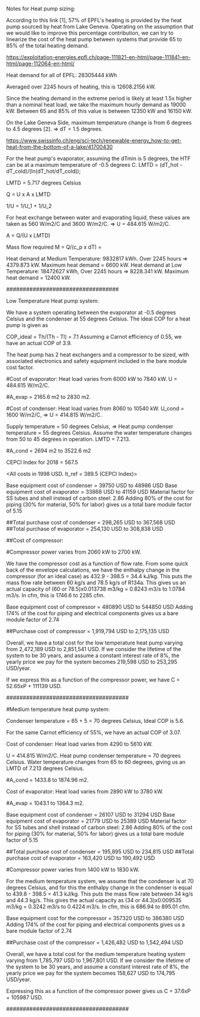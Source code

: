 Notes for Heat pump sizing:


According to this link [1], 57% of EPFL's heating is provided by the heat pump sourced by heat from Lake Geneva. Operating on the assumption that we would like to improve this percentage contribution, we can try to linearize the cost of the heat pump between systems that provide 65 to 85% of the total heating demand. 

https://exploitation-energies.epfl.ch/page-111821-en-html/page-111841-en-html/page-112064-en-html/ 

Heat demand for all of EPFL: 28305444 kWh

Averaged over 2245 hours of heating, this is 12608.2156 kW.

Since the heating demand in the extreme period is likely at least 1.5x higher than a nominal heat load, we take the maximum hourly demand as 19000 kW. Between 65 and 85% of this value is between 12350 kW and 16150 kW.

On the Lake Geneva Side, maximum temperature change is from 6 degrees to 4.5 degrees [2]. => dT = 1.5 degrees.

https://www.swissinfo.ch/eng/sci-tech/renewable-energy_how-to-get-heat-from-the-bottom-of-a-lake/41700430

For the heat pump's evaporator, assuming the dTmin is 5 degrees, the HTF can be at a maximum temperature of -0.5 degrees C. 
LMTD = (dT_hot - dT_cold)/(ln(dT_hot/dT_cold));

LMTD = 5.717 degrees Celsius

Q = U x A x LMTD

1/U = 1/U_1 + 1/U_2

For heat exchange between water and evaporating liquid, these values are taken as 560 W/m2/C and 3600 W/m2/C. => U = 484.615 W/m2/C.

A = Q/(U x LMTD)

Mass flow required M = Q/(c_p x dT) = 


Heat demand at Medium Temperature: 9832817 kWh. Over 2245 hours => 4379.873 kW. Maximum heat demand = 6600 kW.
Heat demand at Low Temperature: 18472627 kWh, Over 2245 hours => 8228.341 kW. Maximum heat demand = 12400 kW.

##################################

Low Temperature Heat pump system:

We have a system operating between the evaporator at -0.5 degrees Celsius and the condenser at 55 degrees Celsius. The ideal COP for a heat pump is given as 

COP_ideal = Th/(Th - Tl) = 7.1
Assuming a Carnot efficiency of 0.55, we have an actual COP of 3.9.

The heat pump has 2 heat exchangers and a compressor to be sized, with associated electronics and safety equipment included in the bare module cost factor. 

#Cost of evaporator: Heat load varies from 6000 kW to 7840 kW. U = 484.615 W/m2/C.

#A_evap = 2165.6 m2 to 2830 m2.

#Cost of condenser: Heat load varies from 8060 to 10540 kW. U_cond = 1600 W/m2/C, => U = 414.815 W/m2/C.

Supply temperature = 50 degrees Celsius, => Heat pump condenser temperature = 55 degrees Celsius. Assume the water temperature changes from 50 to 45 degrees in operation. LMTD = 7.213.

#A_cond = 2694 m2 to 3522.6 m2 

CEPCI Index for 2018 = 567.5

<All costs in 1998 USD. It_ref = 389.5 (CEPCI Index)>

Base equipment cost of condenser = 39750 USD to 48986 USD
Base equipment cost of evaporator = 33868 USD to 41159 USD
Material factor for SS tubes and shell instead of carbon steel: 2.86
Adding 80% of the cost for piping (30% for material, 50% for labor) gives us a total bare module factor of 5.15

##Total purchase cost of condenser = 298,265 USD to 367,568 USD
##Total purchase of evaporator = 254,130 USD to 308,838 USD


##Cost of compressor:

#Compressor power varies from 2060 kW to 2700 kW.

We have the compressor cost as a function of flow rate. From some quick back of the envelope calculations, we have the enthalpy change in the compressor (for an ideal case) as 432.9 - 398.5 = 34.4 kJ/kg. This puts the mass flow rate between 60 kg/s and 78.5 kg/s of R134a. This gives us an actual capacity of (60 or 78.5)x0.013738 m3/kg = 0.8243 m3/s to 1.0784 m3/s. In cfm, this is 1746.6 to 2285 cfm. 

Base equipment cost of compressor = 480890 USD to 544850 USD
Adding 174% of the cost for piping and electrical components gives us a bare module factor of 2.74

##Purchase cost of compressor = 1,919,794 USD to 2,175,135 USD


Overall, we have a total cost for the low temperature heat pump varying from 2,472,189 USD to 2,851,541 USD. If we consider the lifetime of the system to be 30 years, and assume a constant interest rate of 8%, the yearly price we pay for the system becomes 219,598 USD to 253,295 USD/year.

If we express this as a function of the compressor power, we have C = 52.65xP + 111139 USD. 

#####################################

#Medium temperature heat pump system:

Condenser temperature = 65 + 5 = 70 degrees Celsius, Ideal COP is 5.6.

For the same Carnot efficiency of 55%, we have an actual COP of 3.07.

Cost of condenser: Heat load varies from 4290 to 5610 kW.

U = 414.815 W/m2/C. Heat pump condenser temperature = 70 degrees Celsius. Water temperature changes from 65 to 60 degrees, giving us an LMTD of 7.213 degrees Celsius.

#A_cond = 1433.8 to 1874.96 m2.

Cost of evaporator: Heat load varies from 2890 kW to 3780 kW.

#A_evap = 1043.1 to 1364.3 m2.


Base equipment cost of condenser = 26107 USD to 31294 USD
Base equipment cost of evaporator = 21779 USD to 25389 USD
Material factor for SS tubes and shell instead of carbon steel: 2.86
Adding 80% of the cost for piping (30% for material, 50% for labor) gives us a total bare module factor of 5.15

##Total purchase cost of condenser = 195,895 USD to 234,815 USD
##Total purchase cost of evaporator = 163,420 USD to 190,492 USD

#Compressor power varies from 1400 kW to 1830 kW.

For the medium temperature system, we assume that the condenser is at 70 degrees Celsius, and for this the enthalpy change in the condenser is equal to 439.8 - 398.5 = 41.3 kJ/kg. This puts the mass flow rate between 34 kg/s and 44.3 kg/s. This gives the actual capacity as (34 or 44.3)x0.009535 m3/kg = 0.3242 m3/s to 0.4224 m3/s. In cfm, this is 686.94 to 895.01 cfm. 

Base equipment cost for the compressor = 357320 USD to 386380 USD
Adding 174% of the cost for piping and electrical components gives us a bare module factor of 2.74

##Purchase cost of the compressor = 1,426,482 USD to 1,542,494 USD

Overall, we have a total cost for the medium temperature heating system varying from 1,785,797 USD to 1,967,801 USD. If we consider the lifetime of the system to be 30 years, and assume a constant interest rate of 8%, the yearly price we pay for the system becomes 158,627 USD to 174,795 USD/year.

Expressing this as a function of the compressor power gives us C = 37.6xP + 105987 USD. 

#####################################

